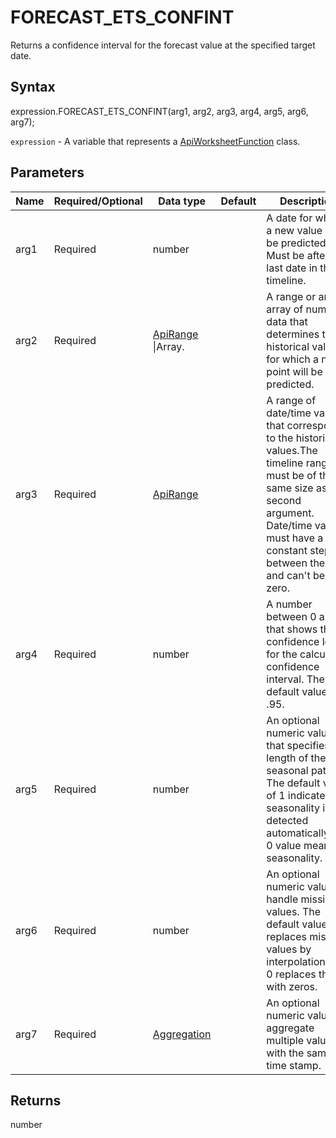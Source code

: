 # FORECAST_ETS_CONFINT

Returns a confidence interval for the forecast value at the specified target date.

## Syntax

expression.FORECAST_ETS_CONFINT(arg1, arg2, arg3, arg4, arg5, arg6, arg7);

`expression` - A variable that represents a [ApiWorksheetFunction](../ApiWorksheetFunction.md) class.

## Parameters

| **Name** | **Required/Optional** | **Data type** | **Default** | **Description** |
| ------------- | ------------- | ------------- | ------------- | ------------- |
| arg1 | Required | number |  | A date for which a new value will be predicted. Must be after the last date in the timeline. |
| arg2 | Required | [ApiRange](../../ApiRange/ApiRange.md) &#124;Array.<number> |  | A range or an array of numeric data that determines the historical values for which a new point will be predicted. |
| arg3 | Required | [ApiRange](../../ApiRange/ApiRange.md) |  | A range of date/time values that correspond to the historical values.The timeline range must be of the same size as the second argument. Date/time values must have a constant step between them and can't be zero. |
| arg4 | Required | number |  | A number between 0 and 1 that shows the confidence level for the calculated confidence interval. The default value is .95. |
| arg5 | Required | number |  | An optional numeric value that specifies the length of the seasonal pattern. The default value of 1 indicates seasonality is detected automatically.The 0 value means no seasonality. |
| arg6 | Required | number |  | An optional numeric value to handle missing values. The default value of 1 replaces missing values by interpolation, and 0 replaces them with zeros. |
| arg7 | Required | [Aggregation](../../Enumeration/Aggregation.md) |  | An optional numeric value to aggregate multiple values with the same time stamp. |

## Returns

number